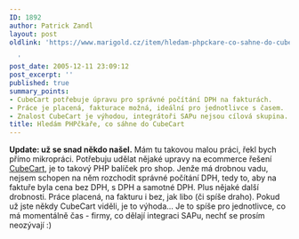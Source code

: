 ```yaml
---
ID: 1892
author: Patrick Zandl
layout: post
oldlink: 'https://www.marigold.cz/item/hledam-phpckare-co-sahne-do-cubecart

  '
post_date: 2005-12-11 23:09:12
post_excerpt: ''
published: true
summary_points:
- CubeCart potřebuje úpravu pro správné počítání DPH na fakturách.
- Práce je placená, fakturace možná, ideální pro jednotlivce s časem.
- Znalost CubeCart je výhodou, integrátoři SAPu nejsou cílová skupina.
title: Hledám PHPčkaře, co sáhne do CubeCart
---
```


<p><strong>Update: už se snad někdo našel.</strong> Mám tu takovou malou práci, řekl bych přímo mikropráci. Potřebuju udělat nějaké upravy na ecommerce řešení <a href="http://www.cubecart.com">CubeCart</a>, je to takový PHP balíček pro shop. Jenže má drobnou vadu, nejsem schopen na něm rozchodit správné počítání DPH, tedy to, aby na faktuře byla cena bez DPH, s DPH a samotné DPH. Plus nějaké další drobnosti. Práce placená, na fakturu i bez, jak libo (či spíše draho). Pokud už jste někdy CubeCart viděli, je to výhoda... Je to spíše pro jednotlivce, co má momentálně čas - firmy, co dělají integraci SAPu, nechť se prosím neozývají :) 
</p>